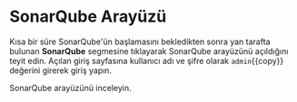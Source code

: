 # SonarQube Arayüzü

Kısa bir süre SonarQube'ün başlamasını bekledikten sonra yan tarafta bulunan **SonarQube** segmesine tıklayarak SonarQube arayüzünü açıldığını teyit edin. Açılan giriş sayfasına kullanıcı adı ve şifre olarak `admin`{{copy}} değerini girerek giriş yapın. 

SonarQube arayüzünü inceleyin.